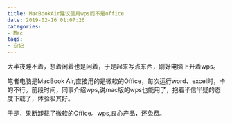 ```yaml
---
title: MacBookAir建议使用wps而不是office
date: 2019-02-16 01:07:26
categories:
- Mac
tags:
- 杂记
---
```


大半夜睡不着，想着闲着也是闲着，于是起来写点东西，刚好电脑上开着wps。

笔者电脑是MacBook Air,直接用的是微软的Office，每次运行word、excel时，卡的不行。前段时间，同事介绍wps,说mac版的wps也能用了，抱着半信半疑的态度下载了，体验极其好。

于是，果断卸载了微软的Office。wps,良心产品，还免费。